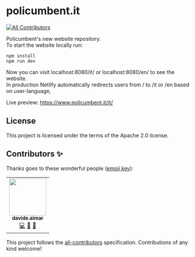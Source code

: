 # policumbent.it
<!-- ALL-CONTRIBUTORS-BADGE:START - Do not remove or modify this section -->
[![All Contributors](https://img.shields.io/badge/all_contributors-1-orange.svg?style=flat-square)](#contributors-)
<!-- ALL-CONTRIBUTORS-BADGE:END -->
Policumbent's new website repository.\
To start the website locally run:
```
npm install
npm run dev
```
Now you can visit localhost:8080/it/ or localhost:8080/en/ to see the website.\
In production Netlify automatically redirects users from / to /it or /en based on user-language,

Live preview: https://www.policumbent.it/it/

## License

This project is licensed under the terms of the Apache 2.0 license.

## Contributors ✨

Thanks goes to these wonderful people ([emoji key](https://allcontributors.org/docs/en/emoji-key)):

<!-- ALL-CONTRIBUTORS-LIST:START - Do not remove or modify this section -->
<!-- prettier-ignore-start -->
<!-- markdownlint-disable -->
<table>
  <tr>
    <td align="center"><a href="https://github.com/davideaimar"><img src="https://avatars.githubusercontent.com/u/17318562?v=4?s=100" width="100px;" alt=""/><br /><sub><b>davide.aimar</b></sub></a><br /><a href="https://github.com/policumbent/policumbent-website/commits?author=davideaimar" title="Code">💻</a> <a href="#design-davideaimar" title="Design">🎨</a> <a href="#ideas-davideaimar" title="Ideas, Planning, & Feedback">🤔</a></td>
  </tr>
</table>

<!-- markdownlint-restore -->
<!-- prettier-ignore-end -->

<!-- ALL-CONTRIBUTORS-LIST:END -->

This project follows the [all-contributors](https://github.com/all-contributors/all-contributors) specification. Contributions of any kind welcome!
